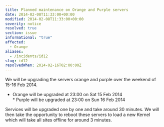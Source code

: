 ```yaml
---
title: Planned maintenance on Orange and Purple servers
date: 2014-02-08T11:33:00+00:00
modified: 2014-02-08T11:33:00+00:00
severity: notice
resolved: true
section: issue
informational: "true"
affected:
  - Orange
aliases:
  - /incidents/id12
slug: id12
resolvedWhen: 2014-02-16T02:00:00Z
---
```


We will be upgrading the servers orange and purple over the weekend of 15-16 Feb 2014.

*    Orange will be upgraded at 23:00 on Sat 15 Feb 2014<br />*    Purple will be upgraded at 23:00 on Sun 16 Feb 2014

Services will be upgraded one by one and take around 30 minutes.  We will then take the opportunity to reboot these servers to load a new Kernel which will take all sites offline for around 3 minutes.

